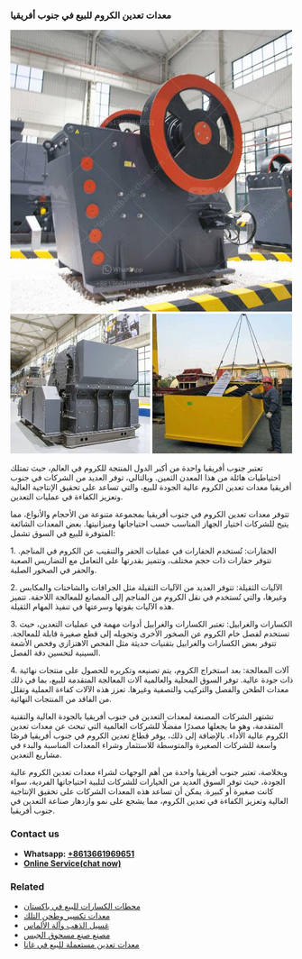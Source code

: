 <h3>معدات تعدين الكروم للبيع في جنوب أفريقيا</h3><img src='1701854215.jpg' alt=''><p>تعتبر جنوب أفريقيا واحدة من أكبر الدول المنتجة للكروم في العالم، حيث تمتلك احتياطيات هائلة من هذا المعدن الثمين. وبالتالي، توفر العديد من الشركات في جنوب أفريقيا معدات تعدين الكروم عالية الجودة للبيع، والتي تساعد على تحقيق الإنتاجية العالية وتعزيز الكفاءة في عمليات التعدين.</p><p>تتوفر معدات تعدين الكروم في جنوب أفريقيا بمجموعة متنوعة من الأحجام والأنواع، مما يتيح للشركات اختيار الجهاز المناسب حسب احتياجاتها وميزانيتها. بعض المعدات الشائعة المتوفرة للبيع في السوق تشمل:</p><p>1. الحفارات: تُستخدم الحفارات في عمليات الحفر والتنقيب عن الكروم في المناجم. تتوفر حفارات ذات حجم مختلف، وتتميز بقدرتها على التعامل مع التضاريس الصعبة والحفر في الصخور الصلبة.</p><p>2. الآليات الثقيلة: تتوفر العديد من الآليات الثقيلة مثل الجرافات والشاحنات والمكابس وغيرها، والتي تُستخدم في نقل الكروم من المناجم إلى المصانع للمعالجة اللاحقة. تتميز هذه الآليات بقوتها وسرعتها في تنفيذ المهام الثقيلة.</p><p>3. الكسارات والغرابيل: تعتبر الكسارات والغرابيل أدوات مهمة في عمليات التعدين، حيث تستخدم لفصل خام الكروم عن الصخور الأخرى وتحويله إلى قطع صغيرة قابلة للمعالجة. تتوفر بعض الكسارات والغرابيل بتقنيات حديثة مثل الفحص الاهتزازي وفحص الأشعة السينية لتحسين دقة الفصل.</p><p>4. آلات المعالجة: بعد استخراج الكروم، يتم تصنيعه وتكريره للحصول على منتجات نهائية ذات جودة عالية. توفر السوق المحلية والعالمية آلات المعالجة المتقدمة للبيع، بما في ذلك معدات الطحن والفصل والتركيب والتصفية وغيرها. تعزز هذه الآلات كفاءة العملية وتقلل من الفاقد من المنتجات النهائية.</p><p>تشتهر الشركات المصنعة لمعدات التعدين في جنوب أفريقيا بالجودة العالية والتقنية المتقدمة، وهو ما يجعلها مصدرًا مفضلًا للشركات العالمية التي تبحث عن معدات تعدين الكروم عالية الأداء. بالإضافة إلى ذلك، يوفر قطاع تعدين الكروم في جنوب أفريقيا فرصًا واسعة للشركات الصغيرة والمتوسطة للاستثمار وشراء المعدات المناسبة والبدء في مشاريع التعدين.</p><p>وبخلاصة، تعتبر جنوب أفريقيا واحدة من أهم الوجهات لشراء معدات تعدين الكروم عالية الجودة، حيث توفر السوق العديد من الخيارات للشركات لتلبية احتياجاتها الفردية، سواء كانت صغيرة أو كبيرة. يمكن أن تساعد هذه المعدات الشركات على تحقيق الإنتاجية العالية وتعزيز الكفاءة في تعدين الكروم، مما يشجع على نمو وازدهار صناعة التعدين في جنوب أفريقيا.</p><h3>Contact us</h3><ul><li><strong>Whatsapp:&nbsp;<a href="https://wa.me/8613661969651">+8613661969651</a></strong></li><li><a href="https://swt.shibang-china.com/?git&amp;zhl&amp;معدات تعدين الكروم للبيع في جنوب أفريقيا"><strong>Online Service(chat now)</strong></a></li></ul><h3>Related</h3><ul><li><a href='محطات الكسارات للبيع في باكستان.md'>محطات الكسارات للبيع في باكستان</a></li><li><a href='معدات تكسير وطحن التلك.md'>معدات تكسير وطحن التلك</a></li><li><a href='غسيل الذهب وآلة الألماس.md'>غسيل الذهب وآلة الألماس</a></li><li><a href='مصنع صنع مسحوق الجبس.md'>مصنع صنع مسحوق الجبس</a></li><li><a href='معدات تعدين مستعملة للبيع في غانا.md'>معدات تعدين مستعملة للبيع في غانا</a></li></ul>